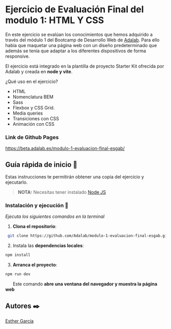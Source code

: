 # Ejercicio de Evaluación Final del modulo 1: HTML Y CSS

En este ejercicio se evalúan los conocimientos que hemos adquirido a través del módulo 1 del Bootcamp de Desarrollo Web de [Adalab](https://adalab.es). Para ello había que maquetar una página web con un diseño predeterminado que además se tenía que adaptar a los diferentes dispositivos de forma responsive.

El ejercicio está integrado en la plantilla de proyecto Starter Kit ofrecida por Adalab y creada en **node y vite**.

¿Qué uso en el ejercicio?

- HTML
- Nomenclatura BEM
- Sass
- Flexbox y CSS Grid.
- Media queries
- Transiciones con CSS
- Animación con CSS

### Link de Github Pages

https://beta.adalab.es/modulo-1-evaluacion-final-esgab/

## Guía rápida de inicio 🚀

Estas instrucciones te permitirán obtener una copia del ejercicio y ejecutarlo.

> **NOTA:** Necesitas tener instalado [Node JS](https://nodejs.org/)

### Instalación y ejecución 🔧

_Ejecuta los siguientes comandos en la terminal_

1. **Clona el repositorio**:

```bash
 git clone https://github.com/Adalab/modulo-1-evaluacion-final-esgab.git
```

2. Instala las **dependencias locales**:

```bash
npm install
```

3. **Arranca el proyecto**:

```bash
npm run dev
```

&nbsp; &nbsp; &nbsp; Este comando **abre una ventana del navegador y muestra la página web**

## Autores ✒️

[Esther García](https://www.github.com/esgab)

